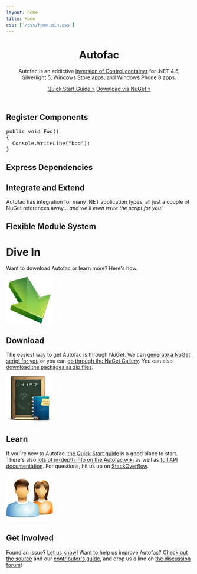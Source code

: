 ```yaml
---
layout: home
title: Home
css: ['/css/home.min.css']
---
```

<!-- 
	Icons on home page are from Dellipack: http://www.iconfinder.com/iconsets/dellipack
-->
<header class="jumbotron subhead">
	<div class="container">
	<h1>Autofac</h1>
	<p class="lead">Autofac is an addictive <a href="http://martinfowler.com/articles/injection.html">Inversion of Control container</a> for .NET 4.5, Silverlight 5, Windows Store apps, and Windows Phone 8 apps.</p>
	<p>
		<a href="https://code.google.com/p/autofac/wiki/GettingStarted" class="btn btn-primary btn-large">Quick Start Guide &raquo;</a>
		<a href="/scriptgen/" class="btn btn-primary btn-large">Download via NuGet &raquo;</a>
	</p>
	</div>
</header>

<div class="container">
	<div class="marketing">
		<div class="row-fluid">
			<div class="span6">
				<h2>Register Components</h2>
<pre class="prettyprint linenums">
public void Foo()
{
  Console.WriteLine("boo");
}
</pre>
			</div>
			<div class="span6">
				<h2>Express Dependencies</h2>
			</div>
		</div>
	</div>
	<div class="marketing">
		<div class="row-fluid">
			<div class="span6">
				<h2>Integrate and Extend</h2>
				<p>Autofac has integration for many .NET application types, all just a couple of NuGet references away... <em>and we'll even write the script for you!</em></p>
			</div>
			<div class="span6">
				<h2>Flexible Module System</h2>
			</div>
		</div>
	</div>
	<div class="marketing">
		<h1>Dive In</h1>
		<p class="marketing-byline">Want to download Autofac or learn more? Here's how.</p>
		<div class="row-fluid">
			<div class="span4">
				<img class="marketing-img" src="img/icon_arrow.png" alt="Download" width="128" height="128" />
				<h2>Download</h2>
				<p>The easiest way to get Autofac is through NuGet. We can <a href="/scriptgen/">generate a NuGet script for you</a> or you can <a href="https://nuget.org/packages?q=Author%3A%22Autofac+Contributors%22+Owner%3A%22alexmg%22+Autofac*">go through the NuGet Gallery</a>. You can also <a href="https://code.google.com/p/autofac/downloads/list">download the packages as zip files</a>.</p>
			</div>
			<div class="span4">
				<img class="marketing-img" src="img/icon_school.png" alt="Learn" width="128" height="128" />
				<h2>Learn</h2>
				<p>If you're new to Autofac, <a href="https://code.google.com/p/autofac/wiki/GettingStarted">the Quick Start guide</a> is a good place to start. There's also <a href="https://code.google.com/p/autofac/w/list">lots of in-depth info on the Autofac wiki</a> as well as <a href="/apidoc/">full API documentation</a>. For questions, hit us up on <a href="http://stackoverflow.com/questions/tagged/autofac">StackOverflow</a>.</p>
			</div>
			<div class="span4">
				<img class="marketing-img" src="img/icon_people.png" alt="Get Involved" width="128" height="128" />
				<h2>Get Involved</h2>
				<p>Found an issue? <a href="https://code.google.com/p/autofac/issues/list">Let us know!</a> Want to help us improve Autofac? <a href="https://code.google.com/p/autofac/source/browse/">Check out the source</a> and our <a href="https://code.google.com/p/autofac/wiki/ContributionGuidelines">contributor's guide</a>, and drop us a line on <a href="https://groups.google.com/forum/#forum/autofac">the discussion forum</a>!</p>
			</div>
		</div>
	</div>
</div>


